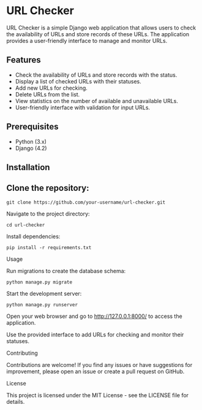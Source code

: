 # URL Checker

URL Checker is a simple Django web application that allows users to check the availability of URLs and store records of these URLs. The application provides a user-friendly interface to manage and monitor URLs.

## Features
- Check the availability of URLs and store records with the status.
- Display a list of checked URLs with their statuses.
- Add new URLs for checking.
- Delete URLs from the list.
- View statistics on the number of available and unavailable URLs.
- User-friendly interface with validation for input URLs.
## Prerequisites
- Python (3.x)
- Django (4.2)
## Installation
## Clone the repository:

`git clone https://github.com/your-username/url-checker.git`

Navigate to the project directory:

`cd url-checker`

Install dependencies:

`pip install -r requirements.txt`

Usage

Run migrations to create the database schema:

`python manage.py migrate`

Start the development server:

`python manage.py runserver`

Open your web browser and go to http://127.0.0.1:8000/ to access the application.

Use the provided interface to add URLs for checking and monitor their statuses.

Contributing

Contributions are welcome! If you find any issues or have suggestions for improvement, please open an issue or create a pull request on GitHub.

License

This project is licensed under the MIT License - see the LICENSE file for details.

